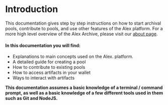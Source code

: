 # Introduction

This documentation gives step by step instructions on how to start archival pools, contribute to pools, and use other features of the Alex platform. For a more high level overview of the Alex Archive, please visit our [about page](https://alex.arweave.dev/#/about).

#### In this documentation you will find:

- Explanations to main concepts used on the Alex. platform.
- A detailed guide for creating a pool
- How to contribute to existing pools
- How to access artifacts in your wallet
- Ways to interact with artifacts

**This documentation assumes a basic knowledge of a terminal / command prompt, as well as a basic knowledge of a few different tools used in them such as Git and NodeJS.**
